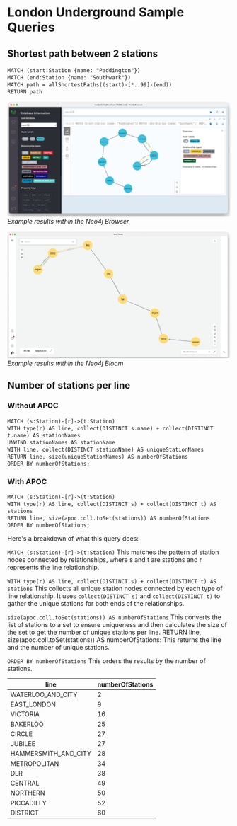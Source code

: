 # London Underground Sample Queries


## Shortest path between 2 stations
~~~
MATCH (start:Station {name: "Paddington"})
MATCH (end:Station {name: "Southwark"})
MATCH path = allShortestPaths((start)-[*..99]-(end))
RETURN path
~~~

![image](images/LDNBrowser.png)<br>
_Example results within the Neo4j Browser_

![image](images/LDNBloom.png)<br>
_Example results within the Neo4j Bloom_



## Number of stations per line
### Without APOC

~~~
MATCH (s:Station)-[r]->(t:Station)
WITH type(r) AS line, collect(DISTINCT s.name) + collect(DISTINCT t.name) AS stationNames
UNWIND stationNames AS stationName
WITH line, collect(DISTINCT stationName) AS uniqueStationNames
RETURN line, size(uniqueStationNames) AS numberOfStations
ORDER BY numberOfStations;
~~~

### With APOC

~~~
MATCH (s:Station)-[r]->(t:Station)
WITH type(r) AS line, collect(DISTINCT s) + collect(DISTINCT t) AS stations
RETURN line, size(apoc.coll.toSet(stations)) AS numberOfStations
ORDER BY numberOfStations;
~~~


Here's a breakdown of what this query does:

`MATCH (s:Station)-[r]->(t:Station)` This matches the pattern of station nodes connected by relationships, where s and t are stations and r represents the line relationship.

`WITH type(r) AS line, collect(DISTINCT s) + collect(DISTINCT t) AS stations` This collects all unique station nodes connected by each type of line relationship. It uses `collect(DISTINCT s)` and `collect(DISTINCT t)` to gather the unique stations for both ends of the relationships.

`size(apoc.coll.toSet(stations)) AS numberOfStations` This converts the list of stations to a set to ensure uniqueness and then calculates the size of the set to get the number of unique stations per line.
RETURN line, size(apoc.coll.toSet(stations)) AS numberOfStations: This returns the line and the number of unique stations.

`ORDER BY numberOfStations` This orders the results by the number of stations.


line|numberOfStations|
---|---
WATERLOO_AND_CITY|2
EAST_LONDON|9
VICTORIA|16
BAKERLOO|25
CIRCLE|27
JUBILEE|27
HAMMERSMITH_AND_CITY|28
METROPOLITAN|34
DLR|38
CENTRAL|49
NORTHERN|50
PICCADILLY|52
DISTRICT|60